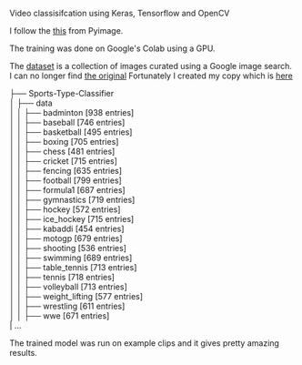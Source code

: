  Video classisifcation using Keras, Tensorflow and OpenCV

 I follow the [this](https://www.pyimagesearch.com/2019/07/15/video-classification-with-keras-and-deep-learning/) from Pyimage.
 
The training was done on Google's Colab using a GPU.

The [dataset]() is a collection of images curated using a Google image search.
I can no longer find [the original](https://github.com/anubhavmaity)
Fortunately I created my copy which is [here](https://drive.google.com/open?id=1rFtPaqINj_AQFBJ6_fMHDwR5SSO0XoMs)

├── Sports-Type-Classifier  
│   ├── data  
│   │   ├── badminton [938 entries]  
│   │   ├── baseball [746 entries]  
│   │   ├── basketball [495 entries]  
│   │   ├── boxing [705 entries]   
│   │   ├── chess [481 entries]   
│   │   ├── cricket [715 entries]    
│   │   ├── fencing [635 entries]  
│   │   ├── football [799 entries]  
│   │   ├── formula1 [687 entries]  
│   │   ├── gymnastics [719 entries]  
│   │   ├── hockey [572 entries]  
│   │   ├── ice_hockey [715 entries]  
│   │   ├── kabaddi [454 entries]  
│   │   ├── motogp [679 entries]  
│   │   ├── shooting [536 entries]   
│   │   ├── swimming [689 entries]  
│   │   ├── table_tennis [713 entries]  
│   │   ├── tennis [718 entries]  
│   │   ├── volleyball [713 entries]  
│   │   ├── weight_lifting [577 entries]  
│   │   ├── wrestling [611 entries]  
│   │   ├── wwe [671 entries]   
|   ...

The trained model was run on example clips and it gives pretty amazing results.
